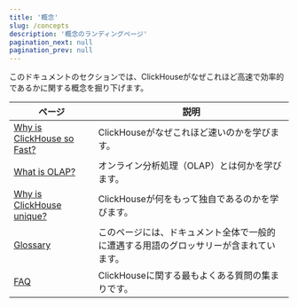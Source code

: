 ```yaml
---
title: '概念'
slug: /concepts
description: '概念のランディングページ'
pagination_next: null
pagination_prev: null
---
```


このドキュメントのセクションでは、ClickHouseがなぜこれほど高速で効率的であるかに関する概念を掘り下げます。

| ページ                                                             | 説明                                                                           |
|------------------------------------------------------------------|---------------------------------------------------------------------------------------|
| [Why is ClickHouse so Fast?](./why-clickhouse-is-so-fast.md)     | ClickHouseがなぜこれほど速いのかを学びます。                                                 |
| [What is OLAP?](./olap.md)                                       | オンライン分析処理（OLAP）とは何かを学びます。                                            |
| [Why is ClickHouse unique?](../about-us/distinctive-features.md) | ClickHouseが何をもって独自であるのかを学びます。                                                    |
| [Glossary](./glossary.md)                                        | このページには、ドキュメント全体で一般的に遭遇する用語のグロッサリーが含まれています。 |
| [FAQ](../faq/index.md)                                           | ClickHouseに関する最もよくある質問の集まりです。         

